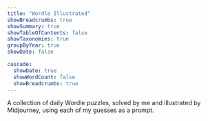```yaml
---
title: "Wordle Illustrated"
showBreadcrumbs: true
showSummary: true
showTableOfContents: false
showTaxonomies: true
groupByYear: true
showDate: false

cascade:
  showDate: true
  showWordCount: false
  showBreadcrumbs: true
---
```


A collection of daily Wordle puzzles, solved by me and illustrated by Midjourney, using each of my guesses as a prompt.
